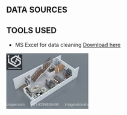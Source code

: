 ## DATA SOURCES
## TOOLS USED
- MS Excel for data cleaning [Download here](https://microsoft.com)

![](BUILDING.jpg)
